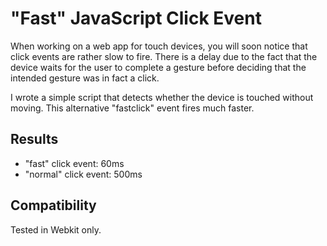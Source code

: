 "Fast" JavaScript Click Event
=============================

When working on a web app for touch devices, you will soon notice that click events are rather slow to fire.
There is a delay due to the fact that the device waits for the user to complete a gesture before deciding that the intended gesture was in fact a click.

I wrote a simple script that detects whether the device is touched without moving. This alternative "fastclick" event fires much faster.

Results
-------

* "fast" click event: 60ms
* "normal" click event: 500ms


Compatibility
-------------

Tested in Webkit only.
